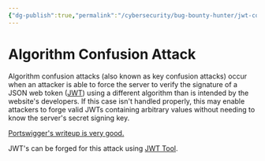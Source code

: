 ```yaml
---
{"dg-publish":true,"permalink":"/cybersecurity/bug-bounty-hunter/jwt-confusion-attack/"}
---
```



# Algorithm Confusion Attack

Algorithm confusion attacks (also known as key confusion attacks) occur when an attacker is able to force the server to verify the signature of a JSON web token ([JWT](https://portswigger.net/web-security/jwt)) using a different algorithm than is intended by the website's developers. If this case isn't handled properly, this may enable attackers to forge valid JWTs containing arbitrary values without needing to know the server's secret signing key.

[Portswigger's writeup is very good.](https://portswigger.net/web-security/jwt/algorithm-confusion)

JWT's can be forged for this attack using [JWT Tool](https://github.com/ticarpi/jwt_tool).



